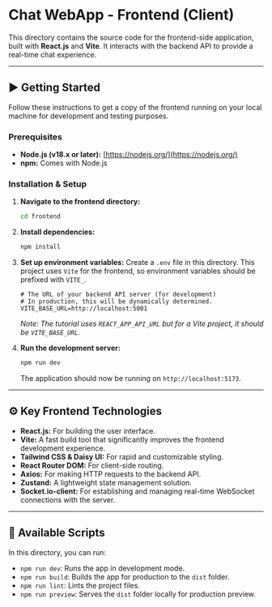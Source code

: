 # Chat WebApp - Frontend (Client)

This directory contains the source code for the frontend-side application, built with **React.js** and **Vite**. It interacts with the backend API to provide a real-time chat experience.

---

## ▶️ Getting Started

Follow these instructions to get a copy of the frontend running on your local machine for development and testing purposes.

### Prerequisites

-   **Node.js (v18.x or later):** [https://nodejs.org/](https://nodejs.org/)
-   **npm:** Comes with Node.js

### Installation & Setup

1.  **Navigate to the frontend directory:**
    ```bash
    cd frontend
    ```

2.  **Install dependencies:**
    ```bash
    npm install
    ```

3.  **Set up environment variables:**
    Create a `.env` file in this directory.
    This project uses `Vite` for the frontend, so environment variables should be prefixed with `VITE_`.

    ```env
    # The URL of your backend API server (for development)
    # In production, this will be dynamically determined.
    VITE_BASE_URL=http://localhost:5001
    ```
    *Note: The tutorial uses `REACT_APP_API_URL` but for a Vite project, it should be `VITE_BASE_URL`.*

4.  **Run the development server:**
    ```bash
    npm run dev
    ```
    The application should now be running on `http://localhost:5173`.

---

## ⚙️ Key Frontend Technologies

-   **React.js:** For building the user interface.
-   **Vite:** A fast build tool that significantly improves the frontend development experience.
-   **Tailwind CSS & Daisy UI:** For rapid and customizable styling.
-   **React Router DOM:** For client-side routing.
-   **Axios:** For making HTTP requests to the backend API.
-   **Zustand:** A lightweight state management solution.
-   **Socket.io-client:** For establishing and managing real-time WebSocket connections with the server.

---

## 📜 Available Scripts

In this directory, you can run:

-   `npm run dev`: Runs the app in development mode.
-   `npm run build`: Builds the app for production to the `dist` folder.
-   `npm run lint`: Lints the project files.
-   `npm run preview`: Serves the `dist` folder locally for production preview.